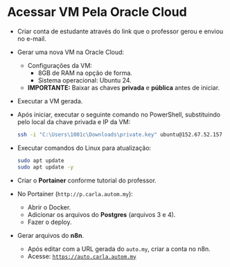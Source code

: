 # Acessar VM Pela Oracle Cloud

- Criar conta de estudante através do link que o professor gerou e enviou no e-mail.
- Gerar uma nova VM na Oracle Cloud:
  - Configurações da VM:
    - 8GB de RAM na opção de forma.
    - Sistema operacional: Ubuntu 24.
  - **IMPORTANTE:** Baixar as chaves **privada** e **pública** antes de iniciar.
- Executar a VM gerada.
- Após iniciar, executar o seguinte comando no PowerShell, substituindo pelo local da chave privada e IP da VM:

  ```bash
  ssh -i "C:\Users\1001c\Downloads\private.key" ubuntu@152.67.52.157
  ```

- Executar comandos do Linux para atualização:

  ```bash
  sudo apt update
  sudo apt update -y
  ```

- Criar o **Portainer** conforme tutorial do professor.
- No Portainer (`http://p.carla.autom.my`):
  - Abrir o Docker.
  - Adicionar os arquivos do **Postgres** (arquivos 3 e 4).
  - Fazer o deploy.

- Gerar arquivos do **n8n**.
  - Após editar com a URL gerada do `auto.my`, criar a conta no n8n.
  - Acesse: [`https://auto.carla.autom.my`](https://auto.carla.autom.my)
